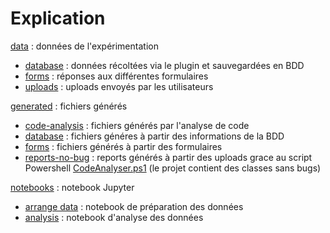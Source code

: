 # Explication

[data](data) : données de l'expérimentation
- [database](data/database) : données récoltées via le plugin et sauvegardées en BDD
- [forms](data/forms) : réponses aux différentes formulaires
- [uploads](data/uploads) : uploads envoyés par les utilisateurs

[generated](generated) : fichiers générés
- [code-analysis](generated/code-analysis) : fichiers générés par l'analyse de code
- [database](generated/database) : fichiers généres à partir des informations de la BDD
- [forms](generated/forms) : fichiers générés à partir des formulaires
- [reports-no-bug](generated/reports-no-bug) : reports générés à partir des uploads grace au script Powershell [CodeAnalyser.ps1](CodeAnalyzer.ps1) (le projet contient des classes sans bugs)

[notebooks](notebooks) : notebook Jupyter
- [arrange data](notebooks/arrange_data) : notebook de préparation des données
- [analysis](notebooks/analysis) : notebook d'analyse des données